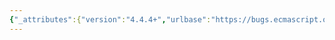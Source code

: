 ```yaml
---
{"_attributes":{"version":"4.4.4+","urlbase":"https://bugs.ecmascript.org/","maintainer":"dherman@mozilla.com"},"bug":{"bug_id":1494,"creation_ts":"2013-05-16 13:36:00 -0700","short_desc":"8.5.4: \"Setntegrity\"","delta_ts":"2013-07-15 17:03:53 -0700","product":"Draft for 6th Edition","component":"editorial issue","version":"Rev 15: May 14, 2013 Draft","rep_platform":"All","op_sys":"All","bug_status":"RESOLVED","resolution":"FIXED","priority":"Normal","bug_severity":"minor","everconfirmed":true,"reporter":{"uid":"jmdyck","name":"Michael Dyck"},"assigned_to":{"uid":"allen","name":"Allen Wirfs-Brock"},"long_desc":[{"commentid":4035,"comment_count":0,"who":{"uid":"jmdyck","name":"Michael Dyck"},"bug_when":"2013-05-16 13:36:06 -0700","thetext":"In \"8.5.4 [[SetIntegrity]] ( Level )\",\nthe preamble says:\n    When the [[Setntegrity]] internal method of ...\n\nChange \"Setntegrity\" to \"SetIntegrity\"."},{"commentid":4222,"comment_count":1,"who":{"uid":"allen","name":"Allen Wirfs-Brock"},"bug_when":"2013-06-17 16:42:36 -0700","thetext":"fixed in rev 16 editor's draft\n\n[[SetIntegrity]] reverted to [[PreventExtensions]]"},{"commentid":4454,"comment_count":2,"who":{"uid":"allen","name":"Allen Wirfs-Brock"},"bug_when":"2013-07-15 17:03:53 -0700","thetext":"fixed in rev16 draft.  July 15, 2013"}]}}
---
```

